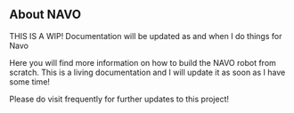 ## About NAVO

THIS IS A WIP! Documentation will be updated as and when I do things for Navo

Here you will find more information on how to build the NAVO robot from scratch. This is a living documentation and I will update it as soon as I have some time!

Please do visit frequently for further updates to this project!
